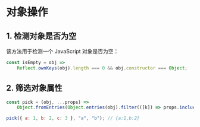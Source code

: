 # 对象操作

## 1. 检测对象是否为空

该方法用于检测一个 JavaScript 对象是否为空：

```js
const isEmpty = obj =>
	Reflect.ownKeys(obj).length === 0 && obj.constructor === Object;
```

## 2. 筛选对象属性

```js
const pick = (obj, ...props) =>
	Object.fromEntries(Object.entries(obj).filter(([k]) => props.inclues(k)));

pick({ a: 1, b: 2, c: 3 }, "a", "b"); // {a:1,b:2}
```
